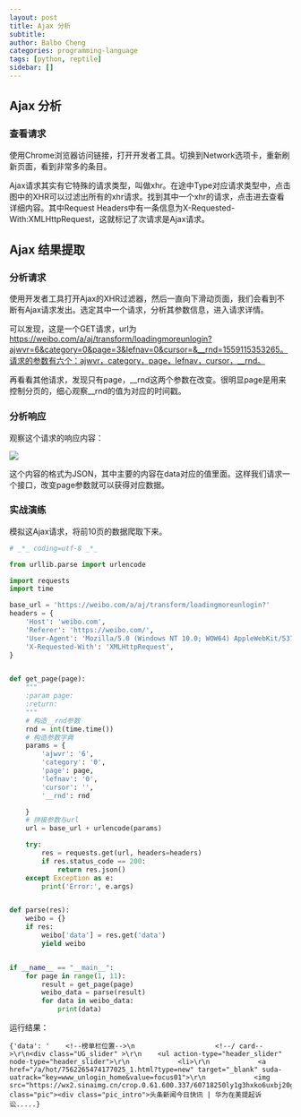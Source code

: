```yaml
---
layout: post
title: Ajax 分析
subtitle: 
author: Balbo Cheng
categories: programming-language
tags: [python, reptile]
sidebar: []
---
```


## Ajax 分析

### 查看请求

使用Chrome浏览器访问链接，打开开发者工具。切换到Network选项卡，重新刷新页面，看到非常多的条目。

Ajax请求其实有它特殊的请求类型，叫做xhr。在途中Type对应请求类型中，点击图中的XHR可以过滤出所有的xhr请求。找到其中一个xhr的请求，点击进去查看详细内容。其中Request Headers中有一条信息为X-Requested-With:XMLHttpRequest，这就标记了次请求是Ajax请求。

## Ajax 结果提取

### 分析请求

使用开发者工具打开Ajax的XHR过滤器，然后一直向下滑动页面，我们会看到不断有Ajax请求发出。选定其中一个请求，分析其参数信息，进入请求详情。

可以发现，这是一个GET请求，url为 https://weibo.com/a/aj/transform/loadingmoreunlogin?ajwvr=6&category=0&page=3&lefnav=0&cursor=&__rnd=1559115353265。请求的参数有六个：ajwvr，category，page，lefnav，cursor，__rnd。

再看看其他请求，发现只有page，__rnd这两个参数在改变。很明显page是用来控制分页的，细心观察__rnd的值为对应的时间戳。

### 分析响应

观察这个请求的响应内容：

![](http://q17k7c3by.bkt.clouddn.com/svu9mpslxg95zo7.png)

这个内容的格式为JSON，其中主要的内容在data对应的值里面。这样我们请求一个接口，改变page参数就可以获得对应数据。

### 实战演练

模拟这Ajax请求，将前10页的数据爬取下来。

```python
# _*_ coding=utf-8 _*_

from urllib.parse import urlencode

import requests
import time

base_url = 'https://weibo.com/a/aj/transform/loadingmoreunlogin?'
headers = {
    'Host': 'weibo.com',
    'Referer': 'https://weibo.com/',
    'User-Agent': 'Mozilla/5.0 (Windows NT 10.0; WOW64) AppleWebKit/537.36 (KHTML, like Gecko) Chrome/70.0.3538.110 Safari/537.36',
    'X-Requested-With': 'XMLHttpRequest',
}


def get_page(page):
    """
    :param page:
    :return:
    """
    # 构造__rnd参数
    rnd = int(time.time())
    # 构造参数字典
    params = {
        'ajwvr': '6',
        'category': '0',
        'page': page,
        'lefnav': '0',
        'cursor': '',
        '__rnd': rnd

    }
    # 拼接参数与url
    url = base_url + urlencode(params)

    try:
        res = requests.get(url, headers=headers)
        if res.status_code == 200:
            return res.json()
    except Exception as e:
        print('Error:', e.args)


def parse(res):
    weibo = {}
    if res:
        weibo['data'] = res.get('data')
        yield weibo


if __name__ == "__main__":
    for page in range(1, 11):
        result = get_page(page)
        weibo_data = parse(result)
        for data in weibo_data:
            print(data)
```

运行结果：

```
{'data': '    <!--榜单栏位置-->\n                    <!--/ card-->\r\n<div class="UG_slider" >\r\n    <ul action-type="header_slider" node-type="header_slider">\r\n            <li>\r\n            <a href="/a/hot/7562265474177025_1.html?type=new" target="_blank" suda-uatrack="key=www_unlogin_home&value=focus01">\r\n            <img src="https://wx2.sinaimg.cn/crop.0.61.600.337/60718250ly1g3hxko6uxbj20go0b30t9.jpg" class="pic"><div class="pic_intro">头条新闻今日快讯 | 华为在美提起诉讼.....}
```